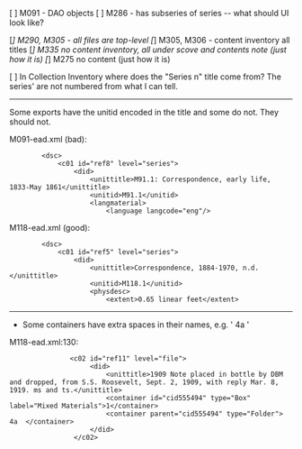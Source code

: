 
[ ] M091 - DAO objects
[ ] M286 - has subseries of series -- what should UI look like?

[*] M290, M305 - all files are top-level
[*] M305, M306 - content inventory all titles
[*] M335 no content inventory, all under scove and contents note (just how it is)
[*] M275 no content (just how it is)

[ ] In Collection Inventory where does the "Series n" title come from? The series' are not numbered from what I can tell.

---

Some exports have the unitid encoded in the title and some do not. They should not.

M091-ead.xml (bad):
```
        <dsc>
            <c01 id="ref8" level="series">
                <did>
                    <unittitle>M91.1: Correspondence, early life, 1833-May 1861</unittitle>
                    <unitid>M91.1</unitid>
                    <langmaterial>
                        <language langcode="eng"/>
```

M118-ead.xml (good):
```
        <dsc>
            <c01 id="ref5" level="series">
                <did>
                    <unittitle>Correspondence, 1884-1970, n.d.</unittitle>
                    <unitid>M118.1</unitid>
                    <physdesc>
                        <extent>0.65 linear feet</extent>
```
---

* Some containers have extra spaces in their names, e.g. '   4a  '

M118-ead.xml:130:
```
               <c02 id="ref11" level="file">
                    <did>
                        <unittitle>1909 Note placed in bottle by DBM and dropped, from S.S. Roosevelt, Sept. 2, 1909, with reply Mar. 8, 1919. ms and ts.</unittitle>
                        <container id="cid555494" type="Box" label="Mixed Materials">1</container>
                        <container parent="cid555494" type="Folder">	4a	</container>
                    </did>
                </c02>						
```